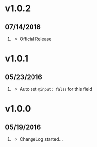 # v1.0.2
##  07/14/2016

1. [](#new)
    * Official Release

# v1.0.1
##  05/23/2016

1. [](#improved)
    * Auto set `@input: false` for this field

# v1.0.0
##  05/19/2016

1. [](#new)
    * ChangeLog started...

